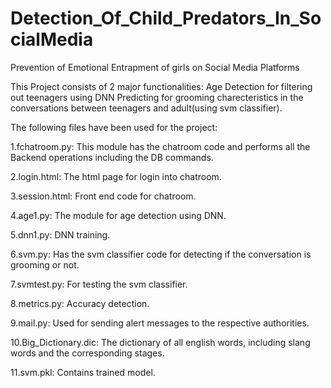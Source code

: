 # Detection_Of_Child_Predators_In_SocialMedia
Prevention of Emotional Entrapment of girls on Social Media Platforms

This Project consists of 2 major functionalities:
  Age Detection for filtering out teenagers using DNN
  Predicting for grooming charecteristics in the conversations between teenagers and adult(using svm classifier).

The following files have been used for the project:

1.fchatroom.py: This module has the chatroom code and performs all the Backend operations including the DB commands.

2.login.html: The html page for login into chatroom.

3.session.html: Front end code for chatroom.

4.age1.py: The module for age detection using DNN.

5.dnn1.py: DNN training.

6.svm.py: Has the svm classifier code for detecting if the conversation is grooming or not.

7.svmtest.py: For testing the svm classifier.

8.metrics.py: Accuracy detection.

9.mail.py: Used for sending alert messages to the respective authorities.

10.Big_Dictionary.dic: The dictionary of all english words, including slang words and the corresponding stages.

11.svm.pkl: Contains trained model.
